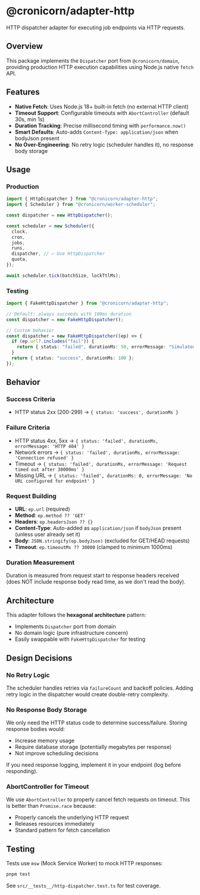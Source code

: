 # @cronicorn/adapter-http

HTTP dispatcher adapter for executing job endpoints via HTTP requests.

## Overview

This package implements the `Dispatcher` port from `@cronicorn/domain`, providing production HTTP execution capabilities using Node.js native `fetch` API.

## Features

- **Native Fetch**: Uses Node.js 18+ built-in fetch (no external HTTP client)
- **Timeout Support**: Configurable timeouts with `AbortController` (default 30s, min 1s)
- **Duration Tracking**: Precise millisecond timing with `performance.now()`
- **Smart Defaults**: Auto-adds `Content-Type: application/json` when bodyJson present
- **No Over-Engineering**: No retry logic (scheduler handles it), no response body storage

## Usage

### Production

```typescript
import { HttpDispatcher } from "@cronicorn/adapter-http";
import { Scheduler } from "@cronicorn/worker-scheduler";

const dispatcher = new HttpDispatcher();

const scheduler = new Scheduler({
  clock,
  cron,
  jobs,
  runs,
  dispatcher, // ← Use HttpDispatcher
  quota,
});

await scheduler.tick(batchSize, lockTtlMs);
```

### Testing

```typescript
import { FakeHttpDispatcher } from "@cronicorn/adapter-http";

// Default: always succeeds with 100ms duration
const dispatcher = new FakeHttpDispatcher();

// Custom behavior
const dispatcher = new FakeHttpDispatcher((ep) => {
  if (ep.url?.includes("fail")) {
    return { status: "failed", durationMs: 50, errorMessage: "Simulated failure" };
  }
  return { status: "success", durationMs: 100 };
});
```

## Behavior

### Success Criteria

- HTTP status 2xx (200-299) → `{ status: 'success', durationMs }`

### Failure Criteria

- HTTP status 4xx, 5xx → `{ status: 'failed', durationMs, errorMessage: 'HTTP 404' }`
- Network errors → `{ status: 'failed', durationMs, errorMessage: 'Connection refused' }`
- Timeout → `{ status: 'failed', durationMs, errorMessage: 'Request timed out after 30000ms' }`
- Missing URL → `{ status: 'failed', durationMs: 0, errorMessage: 'No URL configured for endpoint' }`

### Request Building

- **URL**: `ep.url` (required)
- **Method**: `ep.method ?? 'GET'`
- **Headers**: `ep.headersJson ?? {}`
- **Content-Type**: Auto-added as `application/json` if `bodyJson` present (unless user already set it)
- **Body**: `JSON.stringify(ep.bodyJson)` (excluded for GET/HEAD requests)
- **Timeout**: `ep.timeoutMs ?? 30000` (clamped to minimum 1000ms)

### Duration Measurement

Duration is measured from request start to response headers received (does NOT include response body read time, as we don't read the body).

## Architecture

This adapter follows the **hexagonal architecture** pattern:

- Implements `Dispatcher` port from domain
- No domain logic (pure infrastructure concern)
- Easily swappable with `FakeHttpDispatcher` for testing

## Design Decisions

### No Retry Logic

The scheduler handles retries via `failureCount` and backoff policies. Adding retry logic in the dispatcher would create double-retry complexity.

### No Response Body Storage

We only need the HTTP status code to determine success/failure. Storing response bodies would:

- Increase memory usage
- Require database storage (potentially megabytes per response)
- Not improve scheduling decisions

If you need response logging, implement it in your endpoint (log before responding).

### AbortController for Timeout

We use `AbortController` to properly cancel fetch requests on timeout. This is better than `Promise.race` because:

- Properly cancels the underlying HTTP request
- Releases resources immediately
- Standard pattern for fetch cancellation

## Testing

Tests use `msw` (Mock Service Worker) to mock HTTP responses:

```bash
pnpm test
```

See `src/__tests__/http-dispatcher.test.ts` for test coverage.
